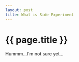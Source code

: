 ```yaml
---
layout: post
title: What is Side-Experiment
---
```


{{ page.title }}
================

Hummm...I'm not sure yet...
